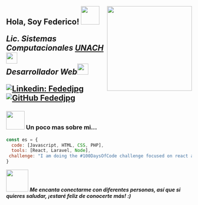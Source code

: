   <h2> Hola, Soy Federico! <img src="https://media.giphy.com/media/i6O3xEh72rp84/giphy.gif" width="50"</h2>
<img align='right' src="https://media.giphy.com/media/26tn33aiTi1jkl6H6/giphy.gif" width="230">
<p><em>Lic. Sistemas Computacionales <a href="https://www.unach.mx/">UNACH</a><img src="https://media.giphy.com/media/fYSnHlufseco8Fh93Z/giphy.gif" width="30"></br>Desarrollador Web<img src="https://media.giphy.com/media/WUlplcMpOCEmTGBtBW/giphy.gif" width="30"> 
</em></p>

[![Linkedin: Fededjpg](https://img.shields.io/badge/-fededjpg-blue?style=flat-square&logo=Linkedin&logoColor=white&link=https://www.linkedin.com/in/fededjpg/)](https://www.linkedin.com/in/fededjpg/)
[![GitHub Fededjpg](https://img.shields.io/github/followers/fededjpg?label=follow&style=social)](https://github.com/fededjpg/)


### <img src="https://i.pinimg.com/originals/f1/e7/34/f1e734f9cade86fe737a9aa404ad5677.gif" width="50"> Un poco mas sobre mi...  

```javascript
const es = {
  code: [Javascript, HTML, CSS, PHP],
  tools: [React, Laravel, Node],
 challenge: "I am doing the #100DaysOfCode challenge focused on react and typescript"
}
```

<img src="https://media.giphy.com/media/LnQjpWaON8nhr21vNW/giphy.gif" width="60"> <em><b>Me encanta conectarme con diferentes personas, así que si quieres saludar, ¡estaré feliz de conocerte más! :)</em>
